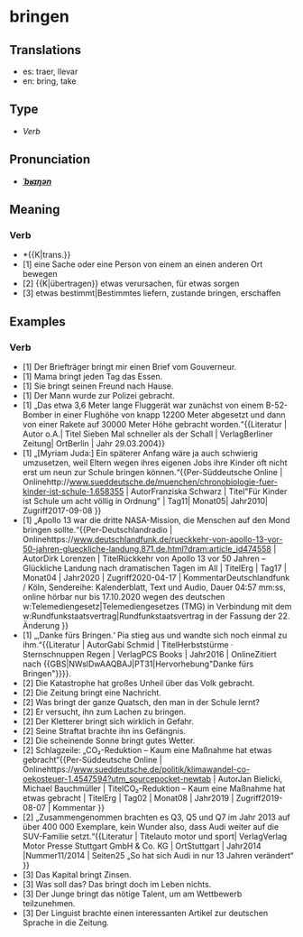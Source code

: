 # bringen
## Translations
- es: traer, llevar
- en: bring, take
## Type
- _Verb_
## Pronunciation
- **_[ˈbʁɪŋən](https://commons.wikimedia.org/wiki/File:De-bringen.ogg)_**
## Meaning
### Verb
- *{{K|trans.}}
- [1] eine Sache oder eine Person von einem an einen anderen Ort bewegen
- [2] {{K|übertragen}} etwas verursachen, für etwas sorgen
- [3] etwas bestimmt|Bestimmtes liefern, zustande bringen, erschaffen
## Examples
### Verb
- [1] Der Briefträger bringt mir einen Brief vom Gouverneur.
- [1] Mama bringt jeden Tag das Essen.
- [1] Sie bringt seinen Freund nach Hause.
- [1] Der Mann wurde zur Polizei gebracht.
- [1] „Das etwa 3,6 Meter lange Fluggerät war zunächst von einem B-52-Bomber in einer Flughöhe von knapp 12200 Meter abgesetzt und dann von einer Rakete auf 30000 Meter Höhe gebracht worden.“<ref>{{Literatur | Autor o.A.| Titel Sieben Mal schneller als der Schall | VerlagBerliner Zeitung| OrtBerlin | Jahr 29.03.2004}}</ref>
- [1] „[Myriam Juda:] Ein späterer Anfang wäre ja auch schwierig umzusetzen, weil Eltern wegen ihres eigenen Jobs ihre Kinder oft nicht erst um neun zur Schule bringen können.“<ref>{{Per-Süddeutsche Online | Onlinehttp://www.sueddeutsche.de/muenchen/chronobiologie-fuer-kinder-ist-schule-1.658355 | AutorFranziska Schwarz | Titel"Für Kinder ist Schule um acht völlig in Ordnung" | Tag11| Monat05| Jahr2010| Zugriff2017-09-08 }}</ref>
- [1] „Apollo 13 war die dritte NASA-Mission, die Menschen auf den Mond bringen sollte.“<ref>{{Per-Deutschlandradio | Onlinehttps://www.deutschlandfunk.de/rueckkehr-von-apollo-13-vor-50-jahren-glueckliche-landung.871.de.html?dram:article_id474558 | AutorDirk Lorenzen | TitelRückkehr von Apollo 13 vor 50 Jahren – Glückliche Landung nach dramatischen Tagen im All | TitelErg | Tag17 | Monat04 | Jahr2020 | Zugriff2020-04-17 | KommentarDeutschlandfunk / Köln, Sendereihe: Kalenderblatt, Text und Audio, Dauer 04:57 mm:ss, online hörbar nur bis 17.10.2020 wegen des deutschen w:Telemediengesetz|Telemediengesetzes (TMG) in Verbindung mit dem w:Rundfunkstaatsvertrag|Rundfunkstaatsvertrag in der Fassung der 22. Änderung }}</ref>
- [1] „‚Danke fürs Bringen.‘ Pia stieg aus und wandte sich noch einmal zu ihm.“<ref>{{Literatur | AutorGabi Schmid | TitelHerbststürme · Sternschnuppen Regen | VerlagPCS Books | Jahr2016 |  OnlineZitiert nach {{GBS|NWslDwAAQBAJ|PT31|Hervorhebung"Danke fürs Bringen"}}}}.</ref>
- [2] Die Katastrophe hat großes Unheil über das Volk gebracht.
- [2] Die Zeitung bringt eine Nachricht.
- [2] Was bringt der ganze Quatsch, den man in der Schule lernt?
- [2] Er versucht, ihn zum Lachen zu bringen.
- [2] Der Kletterer bringt sich wirklich in Gefahr.
- [2] Seine Straftat brachte ihn ins Gefängnis.
- [2] Die scheinende Sonne bringt gutes Wetter.
- [2] Schlagzeile: „CO₂-Reduktion – Kaum eine Maßnahme hat etwas gebracht“<ref>{{Per-Süddeutsche Online | Onlinehttps://www.sueddeutsche.de/politik/klimawandel-co-oekosteuer-1.4547594?utm_sourcepocket-newtab | AutorJan Bielicki, Michael Bauchmüller | TitelCO₂-Reduktion – Kaum eine Maßnahme hat etwas gebracht | TitelErg | Tag02 | Monat08 | Jahr2019 | Zugriff2019-08-07 | Kommentar }}</ref>
- [2] „Zusammengenommen brachten es Q3, Q5 und Q7 im Jahr 2013 auf über 400 000 Exemplare, kein Wunder also, dass Audi weiter auf die SUV-Familie setzt.“<ref>{{Literatur | Titelauto motor und sport| VerlagVerlag Motor Presse Stuttgart GmbH & Co. KG | OrtStuttgart | Jahr2014 |Nummer11/2014 | Seiten25 „So hat sich Audi in nur 13 Jahren verändert“ }}</ref>
- [3] Das Kapital bringt Zinsen.
- [3] Was soll das? Das bringt doch im Leben nichts.
- [3] Der Junge bringt das nötige Talent, um am Wettbewerb teilzunehmen.
- [3] Der Linguist brachte einen interessanten Artikel zur deutschen Sprache in die Zeitung.
